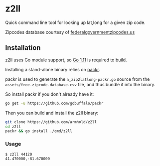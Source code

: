 # z2ll

Quick command line tool for looking up lat,long for a given zip code.

Zipcodes database courtesy of [federalgovernmentzipcodes.us](http://federalgovernmentzipcodes.us)

## Installation

z2ll uses Go module support, so [Go 1.11](https://blog.golang.org/go1.11) 
is required to build.

Installing a stand-alone binary relies on [packr](https://github.com/gobuffalo/packr).

packr is used to generate the `a_zip2latlong-packr.go` source from the  
`assets/free-zipcode-database.csv` file, and thus bundle it into the binary.


So install packr if you don't already have it:

```bash
go get -u https://github.com/gobuffalo/packr
```

Then you can build and install the z2ll binary:

```bash
git clone https://github.com/armhold/z2ll
cd z2ll
packr && go install ./cmd/z2ll
```

### Usage

```bash
$ z2ll 44120
41.470000,-81.670000
```
